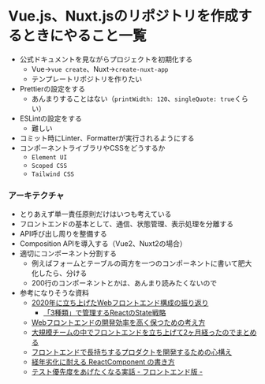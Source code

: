 # Vue.js、Nuxt.jsのリポジトリを作成するときにやること一覧

- 公式ドキュメントを見ながらプロジェクトを初期化する
	- Vue→`vue create`、Nuxt→`create-nuxt-app`
	- テンプレートリポジトリを作りたい
- Prettierの設定をする
	- あんまりすることはない（`printWidth: 120`、`singleQuote: true`くらい）
- ESLintの設定をする
	- 難しい
- コミット時にLinter、Formatterが実行されるようにする
- コンポーネントライブラリやCSSをどうするか
  - `Element UI` 
  - `Scoped CSS`
  - `Tailwind CSS`

### アーキテクチャ

- とりあえず単一責任原則だけはいつも考えている
- フロントエンドの基本として、通信、状態管理、表示処理を分離する
- API呼び出し周りを整備する
- Composition APIを導入する（Vue2、Nuxt2の場合）
- 適切にコンポーネント分割する
	- 例えばフォームとテーブルの両方を一つのコンポーネントに書いて肥大化したら、分ける
	- 200行のコンポーネントとかは、あんまり読みたくないので
- 参考になりそうな資料
	- [2020年に立ち上げたWebフロントエンド構成の振り返り](https://zenn.dev/yoshiko/articles/32371c83e68cbe)
		- [「3種類」で管理するReactのState戦略](https://zenn.dev/yoshiko/articles/607ec0c9b0408d)
	- [Webフロントエンドの開発効率を高く保つための考え方](https://zenn.dev/adwd/articles/e173f75c512e10)
	- [大規模チームの中でフロントエンドを立ち上げて2ヶ月経ったのでまとめる](https://zenn.dev/erukiti/articles/frontend-team-building)
	- [フロントエンドで長持ちするプロダクトを開発するための心構え](https://zenn.dev/okunokentaro/articles/01fs3mqbcsdr77khmnm7k8crz8)
	- [経年劣化に耐える ReactComponent の書き方](https://zenn.dev/takepepe/articles/howto-withstand-aging-react-component)
	- [テスト優先度をあげたくなる実話 - フロントエンド版 -](https://zenn.dev/takepepe/articles/frontend-testing-motivation)